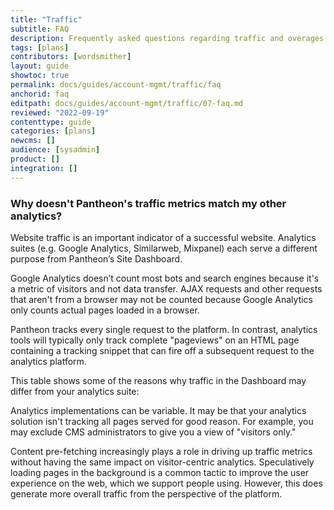 ```yaml
---
title: "Traffic"
subtitle: FAQ
description: Frequently asked questions regarding traffic and overages.
tags: [plans]
contributors: [wordsmither]
layout: guide
showtoc: true
permalink: docs/guides/account-mgmt/traffic/faq
anchorid: faq
editpath: docs/guides/account-mgmt/traffic/07-faq.md
reviewed: "2022-09-19"
contenttype: guide
categories: [plans]
newcms: []
audience: [sysadmin]
product: []
integration: []
---
```


### Why doesn't Pantheon's traffic metrics match my other analytics?

Website traffic is an important indicator of a successful website. Analytics suites (e.g. Google Analytics, Similarweb, Mixpanel) each serve a different purpose from Pantheon’s Site Dashboard.

<Alert title="Note"  type="info" >

Google Analytics doesn’t count most bots and search engines because it's a metric of visitors and not data transfer. AJAX requests and other requests that aren't from a browser may not be counted because Google Analytics only counts actual pages loaded in a browser.

</Alert>

Pantheon tracks every single request to the platform. In contrast, analytics tools will typically only track complete "pageviews" on an HTML page containing a tracking snippet that can fire off a subsequent request to the analytics platform.

This table shows some of the reasons why traffic in the Dashboard may differ from your analytics suite:

<Partial file="traffic-analytics-table.md" />

Analytics implementations can be variable. It may be that your analytics solution isn't tracking all pages served for good reason. For example, you may exclude CMS administrators to give you a view of "visitors only."

Content pre-fetching increasingly plays a role in driving up traffic metrics without having the same impact on visitor-centric analytics. Speculatively loading pages in the background is a common tactic to improve the user experience on the web, which we support people using. However, this does generate more overall traffic from the perspective of the platform.

<Partial file="traffic-overages-faq.md" />
